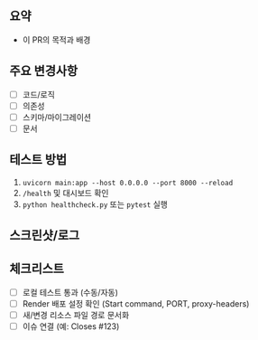 ## 요약
- 이 PR의 목적과 배경

## 주요 변경사항
- [ ] 코드/로직
- [ ] 의존성
- [ ] 스키마/마이그레이션
- [ ] 문서

## 테스트 방법
1. `uvicorn main:app --host 0.0.0.0 --port 8000 --reload`
2. `/health` 및 대시보드 확인
3. `python healthcheck.py` 또는 `pytest` 실행

## 스크린샷/로그
<!-- 필요 시 첨부 -->

## 체크리스트
- [ ] 로컬 테스트 통과 (수동/자동)
- [ ] Render 배포 설정 확인 (Start command, PORT, proxy-headers)
- [ ] 새/변경 리소스 파일 경로 문서화
- [ ] 이슈 연결 (예: Closes #123)